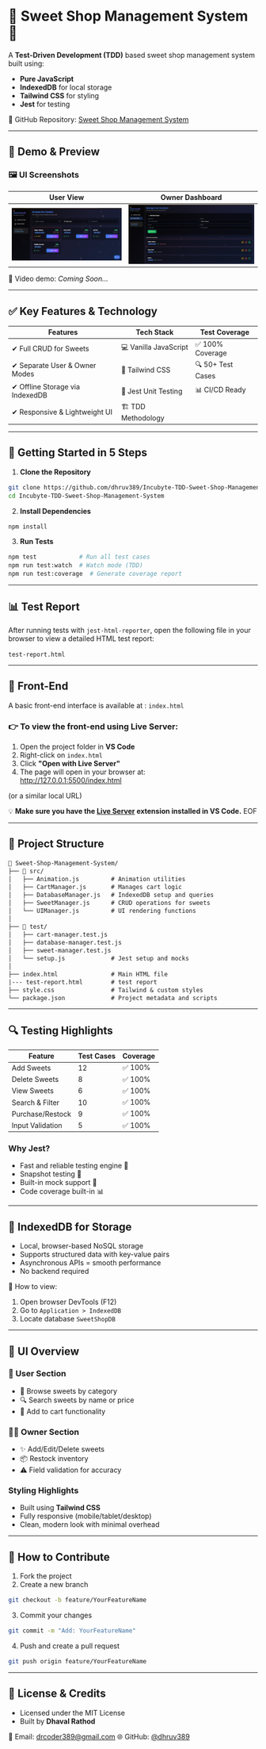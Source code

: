 ﻿# 🍬 Sweet Shop Management System 🛒

A **Test-Driven Development (TDD)** based sweet shop management system built using:

* **Pure JavaScript**
* **IndexedDB** for local storage
* **Tailwind CSS** for styling
* **Jest** for testing

🔗 GitHub Repository: [Sweet Shop Management System](https://github.com/dhruv389/Incubyte-TDD-Sweet-Shop-Management-System)

---

## 📸 Demo & Preview

### 🖼️ UI Screenshots

| User View | Owner Dashboard |
|-----------|-----------------|
| ![User View](./assets/User.png) | ![Owner View](./assets/image.png) |

🎥 Video demo: *Coming Soon...*

---

## ✅ Key Features & Technology

| Features                        | Tech Stack            | Test Coverage     |
| ------------------------------- | --------------------- | ----------------- |
| ✔ Full CRUD for Sweets          | 💻 Vanilla JavaScript | ✅ 100% Coverage   |
| ✔ Separate User & Owner Modes   | 🎨 Tailwind CSS       | 🔍 50+ Test Cases |
| ✔ Offline Storage via IndexedDB | 🧪 Jest Unit Testing  | 📊 CI/CD Ready    |
| ✔ Responsive & Lightweight UI   | 🏗️ TDD Methodology   |                   |

---

## 🚀 Getting Started in 5 Steps

1. **Clone the Repository**

```bash
git clone https://github.com/dhruv389/Incubyte-TDD-Sweet-Shop-Management-System.git
cd Incubyte-TDD-Sweet-Shop-Management-System
```

2. **Install Dependencies**

```bash
npm install
```

3. **Run Tests**

```bash
npm test            # Run all test cases
npm run test:watch  # Watch mode (TDD)
npm run test:coverage  # Generate coverage report
```

---


## 📊 Test Report

After running tests with `jest-html-reporter`, open the following file in your browser to view a detailed HTML test report:

`test-report.html`

---

## 📸 Front-End

A basic front-end interface is available at :
`index.html`



### 👉 To view the front-end using Live Server:

1. Open the project folder in **VS Code**
2. Right-click on `index.html`
3. Click **"Open with Live Server"**
4. The page will open in your browser at:  
http://127.0.0.1:5500/index.html

(or a similar local URL)

💡 **Make sure you have the [Live Server](https://marketplace.visualstudio.com/items?itemName=ritwickdey.LiveServer) extension installed in VS Code.**
EOF

---

## 🧾 Project Structure

```
📁 Sweet-Shop-Management-System/
├── 📂 src/
│   ├── Animation.js         # Animation utilities
│   ├── CartManager.js       # Manages cart logic
│   ├── DatabaseManager.js   # IndexedDB setup and queries
│   ├── SweetManager.js      # CRUD operations for sweets
│   └── UIManager.js         # UI rendering functions
│
├── 📂 test/
│   ├── cart-manager.test.js
│   ├── database-manager.test.js
│   ├── sweet-manager.test.js
│   └── setup.js             # Jest setup and mocks
│
├── index.html               # Main HTML file
|--- test-report.html        # test report
├── style.css                # Tailwind & custom styles
└── package.json             # Project metadata and scripts
```

---

## 🔍 Testing Highlights

| Feature          | Test Cases | Coverage |
| ---------------- | ---------- | -------- |
| Add Sweets       | 12         | ✅ 100%   |
| Delete Sweets    | 8          | ✅ 100%   |
| View Sweets      | 6          | ✅ 100%   |
| Search & Filter  | 10         | ✅ 100%   |
| Purchase/Restock | 9          | ✅ 100%   |
| Input Validation | 5          | ✅ 100%   |

### Why Jest?

* Fast and reliable testing engine 🚀
* Snapshot testing 📸
* Built-in mock support 🔁
* Code coverage built-in 📊

---

## 💾 IndexedDB for Storage

* Local, browser-based NoSQL storage
* Supports structured data with key-value pairs
* Asynchronous APIs = smooth performance
* No backend required

📌 How to view:

1. Open browser DevTools (F12)
2. Go to `Application > IndexedDB`
3. Locate database `SweetShopDB`

---

## 🎨 UI Overview

### 👤 User Section

* 🍭 Browse sweets by category
* 🔍 Search sweets by name or price
* 🛒 Add to cart functionality

### 🧑‍💼 Owner Section

* ✨ Add/Edit/Delete sweets
* 📦 Restock inventory
* ⚠️ Field validation for accuracy

### Styling Highlights

* Built using **Tailwind CSS**
* Fully responsive (mobile/tablet/desktop)
* Clean, modern look with minimal overhead

---

## 🤝 How to Contribute

1. Fork the project
2. Create a new branch

```bash
git checkout -b feature/YourFeatureName
```

3. Commit your changes

```bash
git commit -m "Add: YourFeatureName"
```

4. Push and create a pull request

```bash
git push origin feature/YourFeatureName
```

---

## 📜 License & Credits

* Licensed under the MIT License
* Built by **Dhaval Rathod**

📧 Email: [drcoder389@gmail.com](mailto:drcoder389@gmail.com)
🌐 GitHub: [@dhruv389](https://github.com/dhruv389)
